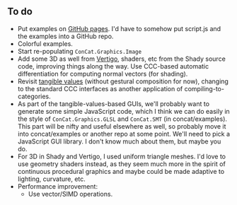 ## To do

*   Put examples on [GitHub pages](https://pages.github.com/).
    I'd have to somehow put script.js and the examples into a GitHub repo.
*   Colorful examples.
*   Start re-populating `ConCat.Graphics.Image`
*   Add some 3D as well from [Vertigo](http://conal.net/papers/Vertigo), shaders, etc from the Shady source code, improving things along the way.
    Use CCC-based automatic differentiation for computing normal vectors (for shading).
*   Revisit [tangible values](http://conal.net/papers/Eros/) (without gestural composition for now), changing to the standard CCC interfaces as another application of compiling-to-categories.
*   As part of the tangible-values-based GUIs, we'll probably want to generate some simple JavaScript code, which I think we can do easily in the style of `ConCat.Graphics.GLSL` and `ConCat.SMT` (in concat/examples).
    This part will be nifty and useful elsewhere as well, so probably move it into concat/examples or another repo at some point.
    We'll need to pick a JavaScript GUI library.
    I don't know much about them, but maybe you do.
*   For 3D in Shady and Vertigo, I used uniform triangle meshes.
    I'd love to use geometry shaders instead, as they seem much more in the spirit of continuous procedural graphics and maybe could be made adaptive to lighting, curvature, etc.
*   Performance improvement:
    *   Use vector/SIMD operations.
